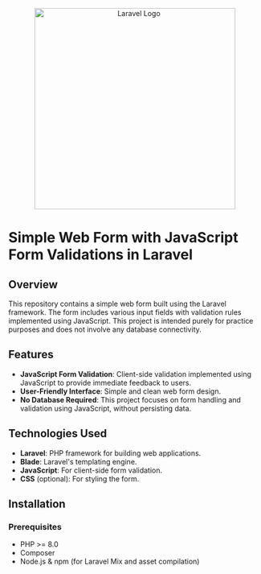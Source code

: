 <p align="center"><a href="https://laravel.com" target="_blank"><img src="https://raw.githubusercontent.com/laravel/art/master/logo-lockup/5%20SVG/2%20CMYK/1%20Full%20Color/laravel-logolockup-cmyk-red.svg" width="400" alt="Laravel Logo"></a></p>


# Simple Web Form with JavaScript Form Validations in Laravel

## Overview

This repository contains a simple web form built using the Laravel framework. The form includes various input fields with validation rules implemented using JavaScript. This project is intended purely for practice purposes and does not involve any database connectivity.

## Features

- **JavaScript Form Validation**: Client-side validation implemented using JavaScript to provide immediate feedback to users.
- **User-Friendly Interface**: Simple and clean web form design.
- **No Database Required**: This project focuses on form handling and validation using JavaScript, without persisting data.

## Technologies Used

- **Laravel**: PHP framework for building web applications.
- **Blade**: Laravel's templating engine.
- **JavaScript**: For client-side form validation.
- **CSS** (optional): For styling the form.

## Installation

### Prerequisites

- PHP >= 8.0
- Composer
- Node.js & npm (for Laravel Mix and asset compilation)



 
